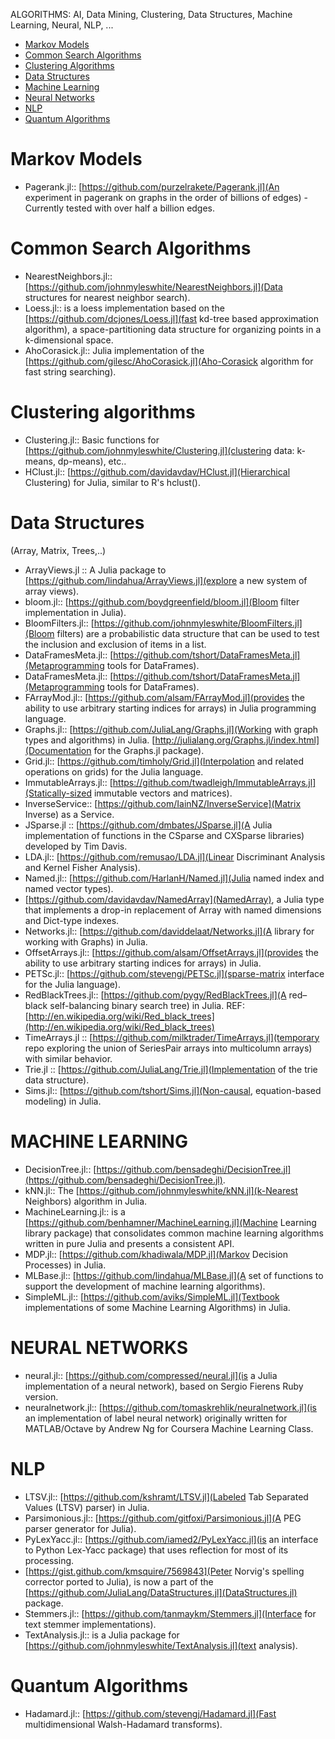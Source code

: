 ALGORITHMS: AI, Data Mining, Clustering, Data Structures, Machine Learning, Neural, NLP, ...

* [Markov Models](#markov-models)
* [Common Search Algorithms](#common-search-algorithms)
* [Clustering Algorithms](#clustering-algorithms)
* [Data Structures](#data-structures)
* [Machine Learning](#machine-learning])
* [Neural Networks](#neural-networks)
* [NLP](#nlp)
* [Quantum Algorithms](#quantum-algorithms)
    

# Markov Models
* Pagerank.jl:: [https://github.com/purzelrakete/Pagerank.jl](An experiment in pagerank on graphs in the order of billions of edges) - Currently tested with over half a billion edges.

# Common Search Algorithms 
* NearestNeighbors.jl:: [https://github.com/johnmyleswhite/NearestNeighbors.jl](Data structures for nearest neighbor search).
* Loess.jl:: is a loess implementation based on the [https://github.com/dcjones/Loess.jl](fast kd-tree based approximation algorithm), a space-partitioning data structure for organizing points in a k-dimensional space.
* AhoCorasick.jl:: Julia implementation of the [https://github.com/gilesc/AhoCorasick.jl](Aho-Corasick algorithm for fast string searching).

# Clustering algorithms 
* Clustering.jl:: Basic functions for [https://github.com/johnmyleswhite/Clustering.jl](clustering data: k-means, dp-means), etc..
* HClust.jl:: [https://github.com/davidavdav/HClust.jl](Hierarchical Clustering) for Julia, similar to R's hclust().

# Data Structures 
(Array, Matrix, Trees,..)
* ArrayViews.jl :: A Julia package to [https://github.com/lindahua/ArrayViews.jl](explore a new system of array views).
* bloom.jl:: [https://github.com/boydgreenfield/bloom.jl](Bloom filter implementation in Julia).
* BloomFilters.jl:: [https://github.com/johnmyleswhite/BloomFilters.jl](Bloom filters) are a probabilistic data structure that can be used to test the inclusion and exclusion of items in a list.
* DataFramesMeta.jl:: [https://github.com/tshort/DataFramesMeta.jl](Metaprogramming tools for DataFrames).
* DataFramesMeta.jl:: [https://github.com/tshort/DataFramesMeta.jl](Metaprogramming tools for DataFrames).
* FArrayMod.jl:: [https://github.com/alsam/FArrayMod.jl](provides the ability to use arbitrary starting indices for arrays) in Julia programming language.
* Graphs.jl:: [https://github.com/JuliaLang/Graphs.jl](Working with graph types and algorithms) in Julia. [http://julialang.org/Graphs.jl/index.html](Documentation for the Graphs.jl package).
* Grid.jl:: [https://github.com/timholy/Grid.jl](Interpolation and related operations on grids) for the Julia language.
* ImmutableArrays.jl:: [https://github.com/twadleigh/ImmutableArrays.jl](Statically-sized immutable vectors and matrices).
* InverseService:: [https://github.com/IainNZ/InverseService](Matrix Inverse) as a Service.
* JSparse.jl :: [https://github.com/dmbates/JSparse.jl](A Julia implementation of functions in the CSparse and CXSparse libraries) developed by Tim Davis. 
* LDA.jl:: [https://github.com/remusao/LDA.jl](Linear Discriminant Analysis and Kernel Fisher Analysis).
* Named.jl:: [https://github.com/HarlanH/Named.jl](Julia named index and named vector types).
* [https://github.com/davidavdav/NamedArray](NamedArray), a Julia type that implements a drop-in replacement of Array with named dimensions and Dict-type indexes.
* Networks.jl:: [https://github.com/daviddelaat/Networks.jl](A library for working with Graphs) in Julia.
* OffsetArrays.jl:: [https://github.com/alsam/OffsetArrays.jl](provides the ability to use arbitrary starting indices for arrays) in Julia.
* PETSc.jl:: [https://github.com/stevengj/PETSc.jl](sparse-matrix interface for the Julia language).
* RedBlackTrees.jl:: [https://github.com/pygy/RedBlackTrees.jl](A red–black self-balancing binary search tree) in Julia. REF: [http://en.wikipedia.org/wiki/Red_black_trees](http://en.wikipedia.org/wiki/Red_black_trees)
* TimeArrays.jl :: [https://github.com/milktrader/TimeArrays.jl](temporary repo exploring the union of SeriesPair arrays into multicolumn arrays) with similar behavior.
* Trie.jl :: [https://github.com/JuliaLang/Trie.jl](Implementation of the trie data structure).
* Sims.jl:: [https://github.com/tshort/Sims.jl](Non-causal, equation-based modeling) in Julia.


# MACHINE LEARNING
* DecisionTree.jl:: [https://github.com/bensadeghi/DecisionTree.jl](https://github.com/bensadeghi/DecisionTree.jl).
* kNN.jl:: The [https://github.com/johnmyleswhite/kNN.jl](k-Nearest Neighbors) algorithm in Julia.
* MachineLearning.jl:: is a [https://github.com/benhamner/MachineLearning.jl](Machine Learning library package) that consolidates common machine learning algorithms written in pure Julia and presents a consistent API.
* MDP.jl:: [https://github.com/khadiwala/MDP.jl](Markov Decision Processes) in Julia.
* MLBase.jl:: [https://github.com/lindahua/MLBase.jl](A set of functions to support the development of machine learning algorithms).
* SimpleML.jl:: [https://github.com/aviks/SimpleML.jl](Textbook implementations of some Machine Learning Algorithms) in Julia.


# NEURAL NETWORKS
* neural.jl:: [https://github.com/compressed/neural.jl](is a Julia implementation of a neural network), based on Sergio Fierens Ruby version.
* neuralnetwork.jl:: [https://github.com/tomaskrehlik/neuralnetwork.jl](is an implementation of label neural network) originally written for MATLAB/Octave by Andrew Ng for Coursera Machine Learning Class. 


# NLP 
* LTSV.jl:: [https://github.com/kshramt/LTSV.jl](Labeled Tab Separated Values (LTSV) parser) in Julia.
* Parsimonious.jl:: [https://github.com/gitfoxi/Parsimonious.jl](A PEG parser generator for Julia).
* PyLexYacc.jl:: [https://github.com/iamed2/PyLexYacc.jl](is an interface to Python Lex-Yacc package) that uses reflection for most of its processing. 
* [https://gist.github.com/kmsquire/7569843](Peter Norvig's spelling corrector ported to Julia), is now a part of the [https://github.com/JuliaLang/DataStructures.jl](DataStructures.jl) package.
* Stemmers.jl:: [https://github.com/tanmaykm/Stemmers.jl](Interface for text stemmer implementations).
* TextAnalysis.jl:: is a Julia package for [https://github.com/johnmyleswhite/TextAnalysis.jl](text analysis).

# Quantum Algorithms 
* Hadamard.jl:: [https://github.com/stevengj/Hadamard.jl](Fast multidimensional Walsh-Hadamard transforms).

